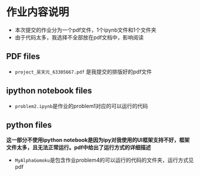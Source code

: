 # 作业内容说明
- 本次提交的作业分为一个pdf文件，1个ipynb文件和1个文件夹
- 由于代码太多，我选择不全部放在pdf文档中，影响阅读

## PDF files
- `project_吴天元_63305667.pdf` 是我提交的排版好的pdf文件

## ipython notebook files
- `problem2.ipynb`是作业的problem1对应的可以运行的代码

## python files
**这一部分不使用ipython notebook是因为ipy对我使用的UI框架支持不好，框架文件太多，且无法正常运行。pdf中给出了运行方式的详细描述**
- `MyAlphaGomoku`是包含作业problem4的可以运行的代码的文件夹，运行方式见pdf